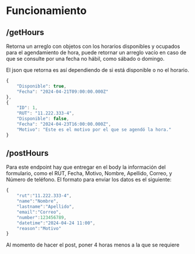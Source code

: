 # Funcionamiento
## /getHours
Retorna un arreglo con objetos con los horarios disponibles y ocupados para el agendamiento de hora, puede retornar un arreglo vacío en caso de que se consulte por una fecha no hábil, como sábado o domingo.

El json que retorna es así dependiendo de si está disponible o no el horario.
```javascript
{
    "Disponible": true,
    "Fecha": "2024-04-21T09:00:00.000Z"
},
{
    "ID": 1,
    "RUT": "11.222.333-4",
    "Disponible": false,
    "Fecha": "2024-04-23T16:00:00.000Z",
    "Motivo": "Este es el motivo por el que se agendó la hora."
}
```

## /postHours
Para este endpoint hay que entregar en el body la información del formulario, como el RUT, Fecha, Motivo, Nombre, Apellido, Correo, y Número de teléfono.
El formato para enviar los datos es el siguiente:
```javascript
{
    "rut":"11.222.333-4",
    "name":"Nombre",
    "lastname":"Apellido",
    "email":"Correo",
    "number":123456789,
    "datetime":"2024-04-24 11:00",
    "reason":"Motivo"
}
```
Al momento de hacer el post, poner 4 horas menos a la que se requiere
